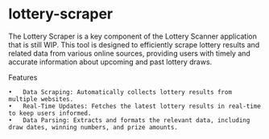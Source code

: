 # lottery-scraper
The Lottery Scraper is a key component of the Lottery Scanner application that is still WIP. This tool is designed to efficiently scrape lottery results and related data from various online sources, providing users with timely and accurate information about upcoming and past lottery draws.

Features

	•	Data Scraping: Automatically collects lottery results from multiple websites.
	•	Real-Time Updates: Fetches the latest lottery results in real-time to keep users informed.
	•	Data Parsing: Extracts and formats the relevant data, including draw dates, winning numbers, and prize amounts.
